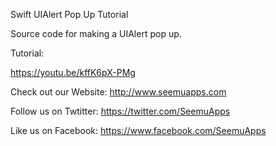 Swift UIAlert Pop Up Tutorial

Source code for making a UIAlert pop up.

Tutorial:

https://youtu.be/kffK6pX-PMg

Check out our Website: http://www.seemuapps.com

Follow us on Twtitter: https://twitter.com/SeemuApps

Like us on Facebook: https://www.facebook.com/SeemuApps

